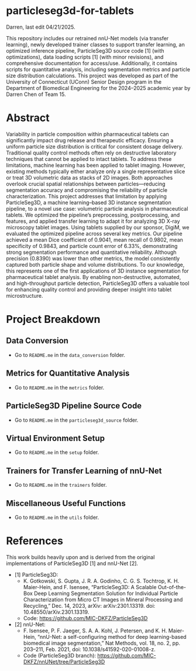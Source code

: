 # particleseg3d-for-tablets
Darren, last edit 04/21/2025.

This repository includes our retrained nnU-Net models (via transfer learning), newly developed trainer classes to support transfer learning, an optimized inference pipeline, ParticleSeg3D source code [1] (with optimizations), data loading scripts [1] (with minor revisions), and comprehensive documentation for access/use. Additionally, it contains scripts for quantitative analysis, including segmentation metrics and particle size distribution calculations. This project was developed as part of the University of Connecticut (UConn) Senior Design program in the Department of Biomedical Engineering for the 2024–2025 academic year by Darren Chen of Team 15.

# Abstract
Variability in particle composition within pharmaceutical tablets can significantly impact drug release and therapeutic efficacy. Ensuring a uniform particle size distribution is critical for consistent dosage delivery. Traditional quality control methods often rely on destructive laboratory techniques that cannot be applied to intact tablets. To address these limitations, machine learning has been applied to tablet imaging. However, existing methods typically either analyze only a single representative slice or treat 3D volumetric data as stacks of 2D images. Both approaches overlook crucial spatial relationships between particles—reducing segmentation accuracy and compromising the reliability of particle characterization. This project addresses that limitation by applying ParticleSeg3D, a machine learning–based 3D instance segmentation pipeline, to a novel use case: volumetric particle analysis in pharmaceutical tablets. We optimized the pipeline’s preprocessing, postprocessing, and features, and applied transfer learning to adapt it for analyzing 3D X-ray microscopy tablet images. Using tablets supplied by our sponsor, DigiM, we evaluated the optimized pipeline across several key metrics. Our pipeline achieved a mean Dice coefficient of 0.9041, mean recall of 0.9802, mean specificity of 0.9843, and particle count error of 6.33%, demonstrating strong segmentation performance and quantitative reliability. Although precision (0.8390) was lower than other metrics, the model consistently captured both particle shape and volume distributions. To our knowledge, this represents one of the first applications of 3D instance segmentation for pharmaceutical tablet analysis. By enabling non-destructive, automated, and high-throughput particle detection, ParticleSeg3D offers a valuable tool for enhancing quality control and providing deeper insight into tablet microstructure.

# Project Breakdown
## Data Conversion
- Go to `README.me` in the `data_conversion` folder.
## Metrics for Quantitative Analysis
- Go to `README.me` in the `metrics` folder.
## ParticleSeg3D Pipeline Source Code
- Go to `README.me` in the `particleseg3d_source` folder.
## Virtual Environment Setup
- Go to `README.me` in the `setup` folder.
## Trainers for Transfer Learning of nnU-Net
- Go to `README.me` in the `trainers` folder.
## Miscellaneous Useful Functions
- Go to `README.me` in the `utils` folder.

# References
This work builds heavily upon and is derived from the original implementations of ParticleSeg3D [1] and nnU-Net [2].
- [1] ParticleSeg3D:
  - K. Gotkowski, S. Gupta, J. R. A. Godinho, C. G. S. Tochtrop, K. H. Maier-Hein, and F. Isensee, “ParticleSeg3D: A Scalable Out-of-the-Box Deep Learning Segmentation Solution for Individual Particle Characterization from Micro CT Images in Mineral Processing and Recycling,” Dec. 14, 2023, arXiv: arXiv:2301.13319. doi: 10.48550/arXiv.2301.13319.
  - Code: https://github.com/MIC-DKFZ/ParticleSeg3D
- [2] nnU-Net:
  - F. Isensee, P. F. Jaeger, S. A. A. Kohl, J. Petersen, and K. H. Maier-Hein, “nnU-Net: a self-configuring method for deep learning-based biomedical image segmentation,” Nat Methods, vol. 18, no. 2, pp. 203–211, Feb. 2021, doi: 10.1038/s41592-020-01008-z.
  - Code (ParticleSeg3D branch): https://github.com/MIC-DKFZ/nnUNet/tree/ParticleSeg3D
